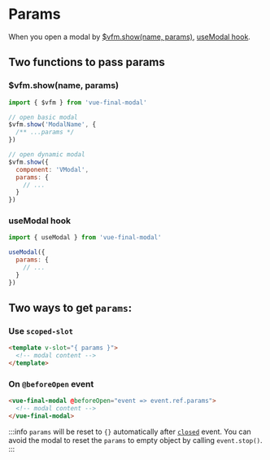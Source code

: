 # Params

When you open a modal by [\$vfm.show(name, params)](/reference/api#vfm-show-name-params), [useModal hook](/reference/dynamic-modal#usemodal-hook).

## Two functions to pass params

### $vfm.show(name, params)

```js
import { $vfm } from 'vue-final-modal'

// open basic modal
$vfm.show('ModalName', {
  /** ...params */
})

// open dynamic modal
$vfm.show({
  component: 'VModal',
  params: {
    // ...
  }
})
```

### useModal hook

```js
import { useModal } from 'vue-final-modal'

useModal({
  params: {
    // ...
  }
})
```

## Two ways to get `params`:

### Use `scoped-slot`

```html
<template v-slot="{ params }">
  <!-- modal content -->
</template>
```

### On `@beforeOpen` event

```html
<vue-final-modal @beforeOpen="event => event.ref.params">
  <!-- modal content -->
</vue-final-modal>
```

:::info
`params` will be reset to `{}` automatically after [`closed`](/reference/events#closed) event. You can avoid the modal to reset the `params` to empty object by calling `event.stop()`.
:::
